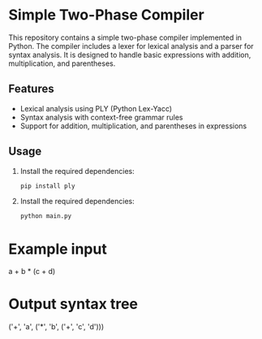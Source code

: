 # Simple Two-Phase Compiler

This repository contains a simple two-phase compiler implemented in Python. The compiler includes a lexer for lexical analysis and a parser for syntax analysis. It is designed to handle basic expressions with addition, multiplication, and parentheses.

## Features

- Lexical analysis using PLY (Python Lex-Yacc)
- Syntax analysis with context-free grammar rules
- Support for addition, multiplication, and parentheses in expressions

## Usage

1. Install the required dependencies:

   ```bash
   pip install ply

2. Install the required dependencies:
   ```bash
   python main.py


# Example input
a + b * (c + d)

# Output syntax tree
('+', 'a', ('*', 'b', ('+', 'c', 'd')))
